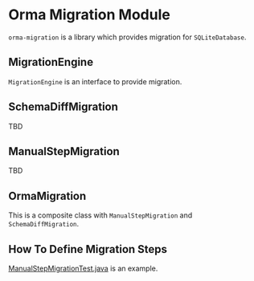 # Orma Migration Module

`orma-migration` is a library which provides migration for `SQLiteDatabase`.

## MigrationEngine

`MigrationEngine` is an interface to provide migration.

## SchemaDiffMigration

TBD

## ManualStepMigration

TBD

## OrmaMigration

This is a composite class with `ManualStepMigration` and `SchemaDiffMigration`.

## How To Define Migration Steps

[ManualStepMigrationTest.java](src/test/java/com/github/gfx/android/orma/migration/test/ManualStepMigrationTest.java)
is an example.
